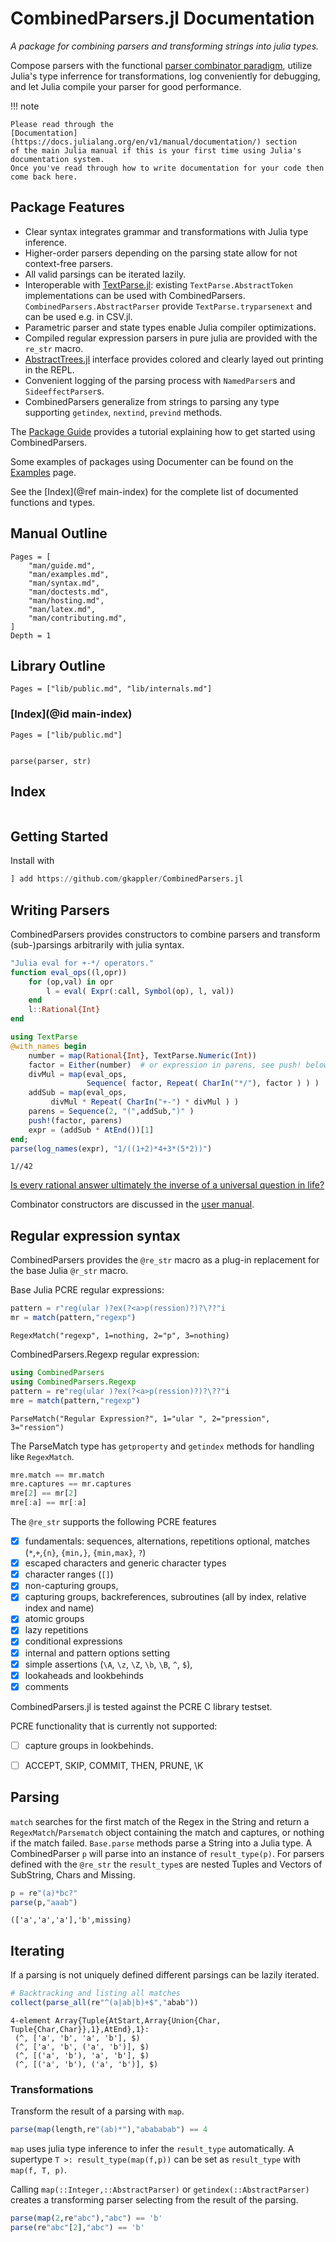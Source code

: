 # CombinedParsers.jl Documentation

*A package for combining parsers and transforming strings into julia types.*

Compose parsers with the functional [parser combinator paradigm](https://en.wikipedia.org/wiki/Parser_combinator),
utilize Julia's type inferrence for transformations,
log conveniently for debugging, and let Julia compile your parser for good performance.


!!! note

    Please read through the
    [Documentation](https://docs.julialang.org/en/v1/manual/documentation/) section
    of the main Julia manual if this is your first time using Julia's documentation system.
    Once you've read through how to write documentation for your code then come back here.

## Package Features

- Clear syntax integrates grammar and transformations with Julia type inference.
- Higher-order parsers depending on the parsing state allow for not context-free parsers.
- All valid parsings can be iterated lazily.
- Interoperable with [TextParse.jl](https://github.com/queryverse/TextParse.jl): existing `TextParse.AbstractToken` implementations can be used with CombinedParsers. `CombinedParsers.AbstractParser` provide `TextParse.tryparsenext` and can be used e.g. in CSV.jl.
- Parametric parser and state types enable Julia compiler optimizations.
- Compiled regular expression parsers in pure julia are provided with the `re_str` macro.
- [AbstractTrees.jl](https://github.com/JuliaCollections/AbstractTrees.jl) interface provides colored and clearly layed out printing in the REPL.
- Convenient logging of the parsing process with `NamedParser`s and `SideeffectParser`s.
- CombinedParsers generalize from strings to parsing any type supporting `getindex`, `nextind`, `prevind` methods.


The [Package Guide](@ref) provides a tutorial explaining how to get started using CombinedParsers.

Some examples of packages using Documenter can be found on the [Examples](@ref) page.

See the [Index](@ref main-index) for the complete list of documented functions and types.

## Manual Outline

```@contents
Pages = [
    "man/guide.md",
    "man/examples.md",
    "man/syntax.md",
    "man/doctests.md",
    "man/hosting.md",
    "man/latex.md",
    "man/contributing.md",
]
Depth = 1
```

## Library Outline

```@contents
Pages = ["lib/public.md", "lib/internals.md"]
```

### [Index](@id main-index)

```@index
Pages = ["lib/public.md"]
```


```@contents
```

```@docs
parse(parser, str)
```

## Index
```@index
```

## Getting Started

Install with
```julia
] add https://github.com/gkappler/CombinedParsers.jl
```

## Writing Parsers
CombinedParsers provides constructors to combine parsers and transform (sub-)parsings arbitrarily with julia syntax.

```julia
"Julia eval for +-*/ operators."
function eval_ops((l,opr))
    for (op,val) in opr
        l = eval( Expr(:call, Symbol(op), l, val))
    end
    l::Rational{Int}
end

using TextParse
@with_names begin
    number = map(Rational{Int}, TextParse.Numeric(Int))
    factor = Either(number)  # or expression in parens, see push! below
    divMul = map(eval_ops,
                 Sequence( factor, Repeat( CharIn("*/"), factor ) ) )
    addSub = map(eval_ops,
		 divMul * Repeat( CharIn("+-") * divMul ) )
    parens = Sequence(2, "(",addSub,")" )
    push!(factor, parens)
    expr = (addSub * AtEnd())[1]
end;
parse(log_names(expr), "1/((1+2)*4+3*(5*2))")

```
```
1//42
```

[Is every rational answer ultimately the inverse of a universal question in life?](https://en.wikipedia.org/wiki/Phrases_from_The_Hitchhiker%27s_Guide_to_the_Galaxy#Answer_to_the_Ultimate_Question_of_Life,_the_Universe,_and_Everything_(42))

Combinator constructors are discussed in the [user manual](user.html).

## Regular expression syntax
CombinedParsers provides the ```@re_str``` macro as a plug-in replacement for the base Julia ```@r_str``` macro.

Base Julia PCRE regular expressions:
```julia
pattern = r"reg(ular )?ex(?<a>p(ression)?)?\??"i
mr = match(pattern,"regexp")
```
```
RegexMatch("regexp", 1=nothing, 2="p", 3=nothing)
```


CombinedParsers.Regexp regular expression:
```julia
using CombinedParsers
using CombinedParsers.Regexp
pattern = re"reg(ular )?ex(?<a>p(ression)?)?\??"i
mre = match(pattern,"regexp")
```
```
ParseMatch("Regular Expression?", 1="ular ", 2="pression", 3="ression")
```

The ParseMatch type has `getproperty` and `getindex` methods for handling like `RegexMatch`.
```julia
mre.match == mr.match
mre.captures == mr.captures
mre[2] == mr[2]
mre[:a] == mr[:a]
```

The `@re_str` supports the following PCRE features
- [X] fundamentals: sequences, alternations, repetitions optional, matches
    (`*`,`+`,`{n}`, `{min,}`, `{min,max}`, `?`)
- [X] escaped characters and generic character types
- [X] character ranges (`[]`)
- [X] non-capturing groups,
- [X] capturing groups, backreferences, subroutines (all by index, relative index and name)
- [X] atomic groups
- [X] lazy repetitions
- [X] conditional expressions
- [X] internal and pattern options setting
- [X] simple assertions (`\A`, `\z`, `\Z`, `\b`, `\B`, `^`, `$`), 
- [X] lookaheads and lookbehinds
- [X] comments

CombinedParsers.jl is tested against the PCRE C library testset.

PCRE functionality that is currently not supported:
- [ ] capture groups in lookbehinds.
- [ ] ACCEPT, SKIP, COMMIT, THEN, PRUNE, \K


## Parsing 

```match``` searches for the first match of the Regex in the String and return a `RegexMatch`/`Parsematch` object containing the match and captures, or nothing if the match failed.
```Base.parse``` methods parse a String into a Julia type.
A CombinedParser `p` will parse into an instance of `result_type(p)`.
For parsers defined with the `@re_str` the `result_type`s are nested Tuples and Vectors of SubString, Chars and Missing.


```julia
p = re"(a)*bc?"
parse(p,"aaab")
```
```
(['a','a','a'],'b',missing)
```


## Iterating
If a parsing is not uniquely defined different parsings can be lazily iterated.
```julia
# Backtracking and listing all matches
collect(parse_all(re"^(a|ab|b)+$","abab"))
```
```
4-element Array{Tuple{AtStart,Array{Union{Char, Tuple{Char,Char}},1},AtEnd},1}:
 (^, ['a', 'b', 'a', 'b'], $)    
 (^, ['a', 'b', ('a', 'b')], $)  
 (^, [('a', 'b'), 'a', 'b'], $)  
 (^, [('a', 'b'), ('a', 'b')], $)
```



### Transformations
Transform the result of a parsing with `map`.
```julia
parse(map(length,re"(ab)*"),"abababab") == 4
```
`map` uses julia type inference to infer the `result_type` automatically.
A supertype `T >: result_type(map(f,p))` can be set as `result_type` with `map(f, T, p)`.

Calling `map(::Integer,::AbstractParser)` or `getindex(::AbstractParser)` creates a transforming parser selecting from the result of the parsing.
```julia
parse(map(2,re"abc"),"abc") == 'b'
parse(re"abc"[2],"abc") == 'b'
```
